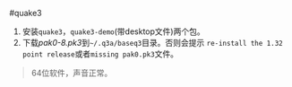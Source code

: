 #quake3

1. 安装`quake3`，`quake3-demo`(带desktop文件)两个包。
1. 下载*pak0-8.pk3*到`~/.q3a/baseq3`目录。否则会提示
`re-install the 1.32 point release`或者`missing pak0.pk3`文件。

> 64位软件，声音正常。